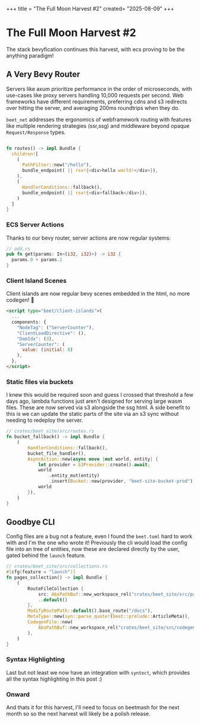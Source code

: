 +++
title = "The Full Moon Harvest #2"
created= "2025-08-09"
+++

# The Full Moon Harvest #2

The stack bevyfication continues this harvest, with ecs proving to be the anything paradigm!

## A Very Bevy Router

Servers like axum prioritize performance in the order of microseconds, with use-cases like proxy servers handling 10,000 requests per second. Web frameworks have different requirements, preferring cdns and s3 redirects over hitting the server, and averaging 200ms roundtrips when they do.

`beet_net` addresses the ergonomics of webframework routing with features like multiple rendering strategies (ssr,ssg) and middleware beyond opaque `Request/Response` types.

```rust

fn routes() -> impl Bundle {
  children![
    (
      PathFilter::new("/hello"),
      bundle_endpoint( || rsx!{<div>hello world!</div>}),
    ),
    (
      HandlerConditions::fallback(),
      bundle_endpoint( || rsx!{<div>fallback</div>}),
    )
  ]
}
```

### ECS Server Actions

Thanks to our bevy router, server actions are now regular systems:

```rust
// add.rs
pub fn get(params: In<(i32, i32)>) -> i32 {
  params.0 + params.1
}
```

### Client Island Scenes

Client islands are now regular bevy scenes embedded in the html, no more codegen! 🥳

```html
<script type="beet/client-islands">(
  ...
  components: {
    "NodeTag": ("ServerCounter"),
    "ClientLoadDirective": (),
    "DomIdx": (3),
    "ServerCounter": (
      value: (initial: 0)
    ),
  },
</script>
```

### Static files via buckets

I knew this would be required soon and guess I crossed that threshold a few days ago, lambda functions just aren't designed for serving large wasm files. These are now served via s3 alongside the ssg html.
A side benefit to this is we can update the static parts of the site via an s3 sync without needing to redeploy the server.

```rust
// crates/beet_site/src/routes.rs
fn bucket_fallback() -> impl Bundle {
	(
		HandlerConditions::fallback(),
		bucket_file_handler(),
		AsyncAction::new(async move |mut world, entity| {
			let provider = S3Provider::create().await;
			world
				.entity_mut(entity)
				.insert(Bucket::new(provider, "beet-site-bucket-prod"));
			world
		}),
	)
}
```

## Goodbye CLI

Config files are a bug not a feature, even I found the `beet.toml` hard to work with and I'm the one who wrote it!
Previously the cli would load the config file into an tree of entities, now these are declared directly by the user, gated behind the `launch` feature.

```rust
// crates/beet_site/src/collections.rs
#[cfg(feature = "launch")]
fn pages_collection() -> impl Bundle {
	(
		RouteFileCollection {
			src: AbsPathBuf::new_workspace_rel("crates/beet_site/src/pages").unwrap(),
			..default()
		},
		ModifyRoutePath::default().base_route("/docs"),
		MetaType::new(syn::parse_quote!(beet::prelude::ArticleMeta)),
		CodegenFile::new(
			AbsPathBuf::new_workspace_rel("crates/beet_site/src/codegen/pages.rs").unwrap(),
		),
	)
}
```
### Syntax Highlighting

Last but not least we now have an integration with `syntect`, which provides all the syntax highlighting in this post :)


### Onward

And thats it for this harvest, I'll need to focus on beetmash for the next month so so the next harvest will likely be a polish release.
